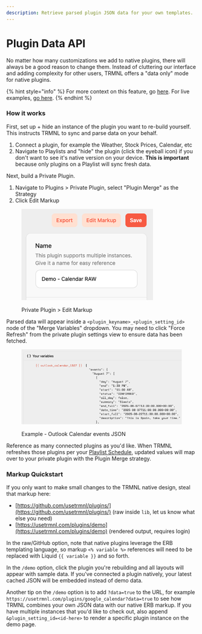 ```yaml
---
description: Retrieve parsed plugin JSON data for your own templates.
---
```


# Plugin Data API

No matter how many customizations we add to native plugins, there will always be a good reason to change them. Instead of cluttering our interface and adding complexity for other users, TRMNL offers a "data only" mode for native plugins.

{% hint style="info" %}
For more context on this feature, go [here](https://usetrmnl.com/blog/calendar-hackathon). For live examples, [go here](https://usetrmnl.com/blog/introducing-data-mode).
{% endhint %}

### How it works

First, set up + hide an instance of the plugin you want to re-build yourself. This instructs TRMNL to sync and parse data on your behalf.

1. Connect a plugin, for example the Weather, Stock Prices, Calendar, etc
2. Navigate to Playlists and "hide" the plugin (click the eyeball icon) if you don't want to see it's native version on your device. **This is important** because only plugins on a Playlist will sync fresh data.

Next, build a Private Plugin.

1. Navigate to Plugins > Private Plugin, select "Plugin Merge" as the Strategy
2. Click Edit Markup

<figure><img src="../.gitbook/assets/trmnl-data-mode-edit-markup.png" alt=""><figcaption><p>Private Plugin > Edit Markup</p></figcaption></figure>

Parsed data will appear inside a `<plugin_keyname>_<plugin_setting_id>` node of the "Merge Variables" dropdown. You may need to click "Force Refresh" from the private plugin settings view to ensure data has been fetched.

<figure><img src="../.gitbook/assets/TRMNL-data-mode-example-node.png" alt=""><figcaption><p>Example - Outlook Calendar events JSON</p></figcaption></figure>

Reference as many connected plugins as you'd like. When TRMNL refreshes those plugins per your [Playlist Schedule](https://help.usetrmnl.com/en/articles/11663305-playlist-scheduler), updated values will map over to your private plugin with the Plugin Merge strategy.

### Markup Quickstart

If you only want to make small changes to the TRMNL native design, steal that markup here:

* [https://github.com/usetrmnl/plugins/](https://github.com/usetrmnl/plugins/) (raw inside `lib`, let us know what else you need)
* [https://usetrmnl.com/plugins/demo](https://usetrmnl.com/plugins/demo) (rendered output, requires login)

In the raw/GitHub option, note that native plugins leverage the ERB templating language, so markup `<% variable %>` references will need to be replaced with Liquid `{{ variable }}` and so forth.

In the `/demo` option, click the plugin you're rebuilding and all layouts will appear with sample data. If you've connected a plugin natively, your latest cached JSON will be embedded instead of demo data.

Another tip on the `/demo` option is to add `?data=true` to the URL, for example `https://usetrmnl.com/plugins/google_calendar?data=true` to see how TRMNL combines your own JSON data with our native ERB markup. If you have multiple instances that you'd like to check out, also append `&plugin_setting_id=<id-here>` to render a specific plugin instance on the demo page.
